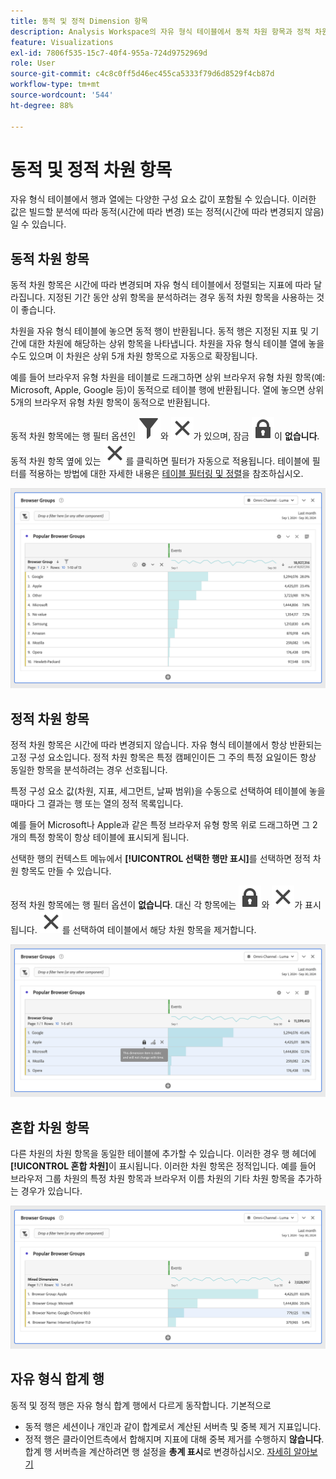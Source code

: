 ```yaml
---
title: 동적 및 정적 Dimension 항목
description: Analysis Workspace의 자유 형식 테이블에서 동적 차원 항목과 정적 차원 항목을 사용하는 방법에 대해 알아봅니다.
feature: Visualizations
exl-id: 7806f535-15c7-40f4-955a-724d9752969d
role: User
source-git-commit: c4c8c0ff5d46ec455ca5333f79d6d8529f4cb87d
workflow-type: tm+mt
source-wordcount: '544'
ht-degree: 88%

---
```


# 동적 및 정적 차원 항목

자유 형식 테이블에서 행과 열에는 다양한 구성 요소 값이 포함될 수 있습니다. 이러한 값은 빌드할 분석에 따라 동적(시간에 따라 변경) 또는 정적(시간에 따라 변경되지 않음)일 수 있습니다.

## 동적 차원 항목

동적 차원 항목은 시간에 따라 변경되며 자유 형식 테이블에서 정렬되는 지표에 따라 달라집니다. 지정된 기간 동안 상위 항목을 분석하려는 경우 동적 차원 항목을 사용하는 것이 좋습니다.

차원을 자유 형식 테이블에 놓으면 동적 행이 반환됩니다. 동적 행은 지정된 지표 및 기간에 대한 차원에 해당하는 상위 항목을 나타냅니다. 차원을 자유 형식 테이블 열에 놓을 수도 있으며 이 차원은 상위 5개 차원 항목으로 자동으로 확장됩니다.

예를 들어 브라우저 유형 차원을 테이블로 드래그하면 상위 브라우저 유형 차원 항목(예: Microsoft, Apple, Google 등)이 동적으로 테이블 행에 반환됩니다. 열에 놓으면 상위 5개의 브라우저 유형 차원 항목이 동적으로 반환됩니다.

동적 차원 항목에는 행 필터 옵션인 ![필터](/help/assets/icons/Filter.svg)와 ![닫기](/help/assets/icons/Close.svg)가 있으며, 잠금 ![LockClosed](/help/assets/icons/LockClosed.svg)이 **없습니다**. <!--do they have the lock icon? --> 동적 차원 항목 옆에 있는 ![닫기](/help/assets/icons/Close.svg)를 클릭하면 필터가 자동으로 적용됩니다. 테이블에 필터를 적용하는 방법에 대한 자세한 내용은 [테이블 필터링 및 정렬](/help/analysis-workspace/visualizations/freeform-table/filter-and-sort.md)을 참조하십시오.


![필터 아이콘을 강조 표시한 자유 형식 테이블.](assets/dynamic-items.png)

## 정적 차원 항목

정적 차원 항목은 시간에 따라 변경되지 않습니다. 자유 형식 테이블에서 항상 반환되는 고정 구성 요소입니다. 정적 차원 항목은 특정 캠페인이든 그 주의 특정 요일이든 항상 동일한 항목을 분석하려는 경우 선호됩니다.

특정 구성 요소 값(차원, 지표, 세그먼트, 날짜 범위)을 수동으로 선택하여 테이블에 놓을 때마다 그 결과는 행 또는 열의 정적 목록입니다.

예를 들어 Microsoft나 Apple과 같은 특정 브라우저 유형 항목 위로 드래그하면 그 2개의 특정 항목이 항상 테이블에 표시되게 됩니다.

선택한 행의 컨텍스트 메뉴에서 **[!UICONTROL 선택한 행만 표시]**&#x200B;를 선택하면 정적 차원 항목도 만들 수 있습니다.

정적 차원 항목에는 행 필터 옵션이 **없습니다**. 대신 각 항목에는 ![LockClosed](/help/assets/icons/LockClosed.svg)와 ![닫기](/help/assets/icons/Close.svg)가 표시됩니다. ![닫기](/help/assets/icons/Close.svg)를 선택하여 테이블에서 해당 차원 항목을 제거합니다.

![잠금 아이콘이 있는 자유 형식 테이블의 브라우저 유형과 Microsoft 행(참고: 이 차원 항목은 정적이며 시간이 지나도 변경되지 않습니다.)](assets/static-items.png)

## 혼합 차원 항목

다른 차원의 차원 항목을 동일한 테이블에 추가할 수 있습니다. 이러한 경우 행 헤더에 **[!UICONTROL 혼합 차원]**&#x200B;이 표시됩니다. 이러한 차원 항목은 정적입니다. 예를 들어 브라우저 그룹 차원의 특정 차원 항목과 브라우저 이름 차원의 기타 차원 항목을 추가하는 경우가 있습니다.

![혼합 차원 열을 강조 표시한 자유 형식 테이블.](assets/mixed-dimensions.png)

## 자유 형식 합계 행

동적 및 정적 행은 자유 형식 합계 행에서 다르게 동작합니다. 기본적으로

* 동적 행은 세션이나 개인과 같이 합계로서 계산된 서버측 및 중복 제거 지표입니다.
* 정적 행은 클라이언트측에서 합해지며 지표에 대해 중복 제거를 수행하지 **않습니다**. 합계 행 서버측을 계산하려면 행 설정을 **총계 표시**&#x200B;로 변경하십시오. [자세히 알아보기](/help/analysis-workspace/visualizations/freeform-table/workspace-totals.md)

